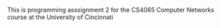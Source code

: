 This is programming asssignment 2 for the CS4065 Computer Networks course at the University of Cincinnati